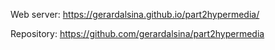 Web server: https://gerardalsina.github.io/part2hypermedia/



Repository: https://github.com/gerardalsina/part2hypermedia
